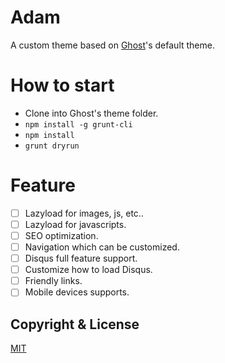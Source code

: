 # Adam

A custom theme based on [Ghost](http://github.com/tryghost/ghost/)'s default theme.

# How to start

+ Clone into Ghost's theme folder.
+ `npm install -g grunt-cli`
+ `npm install`
+ `grunt dryrun`

# Feature

+ [ ] Lazyload for images, js, etc..
+ [ ] Lazyload for javascripts.
+ [ ] SEO optimization.
+ [ ] Navigation which can be customized.
+ [ ] Disqus full feature support.
+ [ ] Customize how to load Disqus.
+ [ ] Friendly links.
+ [ ] Mobile devices supports.

## Copyright & License

[MIT](https://github.com/robinxb/Adam/blob/master/LICENSE)

